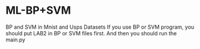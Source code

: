 # ML-BP+SVM
 BP and SVM in Mnist and Usps Datasets
If you use BP or SVM program, you should put LAB2 in BP or SVM files first.
And then you should run the main.py
